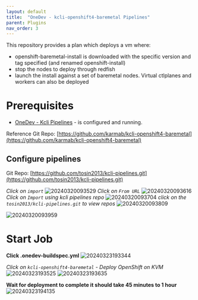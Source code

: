 ```yaml
---
layout: default
title:  "OneDev - kcli-openshift4-baremetal Pipelines"
parent: Plugins
nav_order: 3
---
```


This repository provides a plan which deploys a vm where:

* openshift-baremetal-install is downloaded with the specific version and tag specified (and renamed openshift-install)
* stop the nodes to deploy through redfish
* launch the install against a set of baremetal nodes. Virtual ctlplanes and workers can also be deployed


# Prerequisites
* [OneDev - Kcli Pipelines](../plugins/onedev-kcli-pipelines.html)  - is configured and running.
  
Reference Git Repo: [https://github.com/karmab/kcli-openshift4-baremetal](https://github.com/karmab/kcli-openshift4-baremetal)

## Configure pipelines
Git Repo: [https://github.com/tosin2013/kcli-pipelines.git](https://github.com/tosin2013/kcli-pipelines.git)

*Click on `import`*
![20240320093529](https://i.imgur.com/1b3zrpr.png)
*Click on `From URL`*
![20240320093616](https://i.imgur.com/pwPpEx0.png)
*Click on `Import` using kcli pipelines repo*
![20240320093704](https://i.imgur.com/EZTDdm5.png)
*click on the `tosin2013/kcli-pipelines.git` to view repos*
![20240320093809](https://i.imgur.com/MgdGkEN.png)

![20240320093959](https://i.imgur.com/pVvwaTR.png)

# Start Job 
**Click .onedev-buildspec.yml**
![20240323193344](https://i.imgur.com/mi3udC6.png)

*Click on `kcli-openshift4-baremetal` - Deploy OpenShift on KVM*
![20240323193525](https://i.imgur.com/ZmyBOo6.png)
![20240323193635](https://i.imgur.com/qOR2ZO9.png)

**Wait for deployment to complete it should take 45 minutes to 1 hour**
![20240323194135](https://i.imgur.com/dsLFUqO.png)
